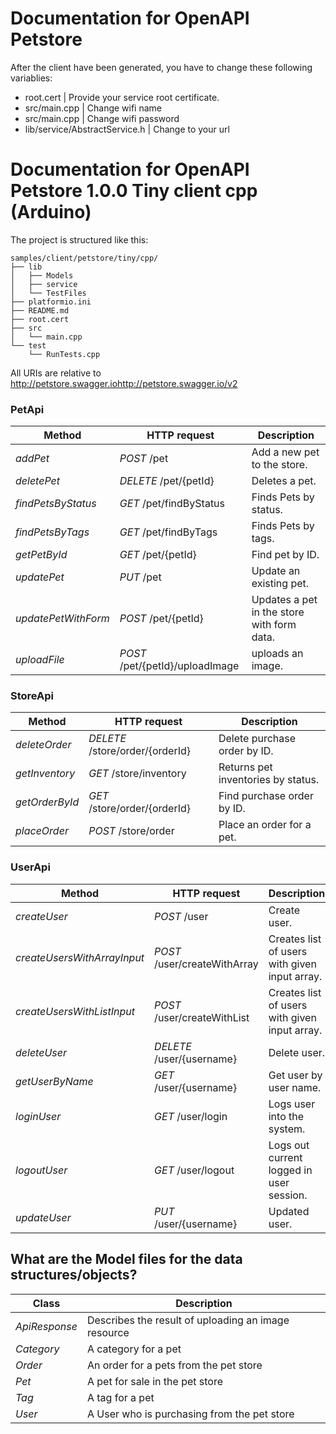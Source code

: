 # Documentation for OpenAPI Petstore
After the client have been generated, you have to change these following variablies:
- root.cert | Provide your service root certificate.
- src/main.cpp | Change wifi name
- src/main.cpp | Change wifi password
- lib/service/AbstractService.h | Change to your url

# Documentation for OpenAPI Petstore 1.0.0 Tiny client cpp (Arduino) 

The project is structured like this:
```
samples/client/petstore/tiny/cpp/
├── lib
│   ├── Models
│   ├── service
│   └── TestFiles
├── platformio.ini
├── README.md
├── root.cert
├── src
│   └── main.cpp
└── test
    └── RunTests.cpp
```

All URIs are relative to http://petstore.swagger.iohttp://petstore.swagger.io/v2

### PetApi
|Method | HTTP request | Description|
|------------- | ------------- | -------------|
|*addPet* | *POST* /pet | Add a new pet to the store.|
|*deletePet* | *DELETE* /pet/{petId} | Deletes a pet.|
|*findPetsByStatus* | *GET* /pet/findByStatus | Finds Pets by status.|
|*findPetsByTags* | *GET* /pet/findByTags | Finds Pets by tags.|
|*getPetById* | *GET* /pet/{petId} | Find pet by ID.|
|*updatePet* | *PUT* /pet | Update an existing pet.|
|*updatePetWithForm* | *POST* /pet/{petId} | Updates a pet in the store with form data.|
|*uploadFile* | *POST* /pet/{petId}/uploadImage | uploads an image.|

### StoreApi
|Method | HTTP request | Description|
|------------- | ------------- | -------------|
|*deleteOrder* | *DELETE* /store/order/{orderId} | Delete purchase order by ID.|
|*getInventory* | *GET* /store/inventory | Returns pet inventories by status.|
|*getOrderById* | *GET* /store/order/{orderId} | Find purchase order by ID.|
|*placeOrder* | *POST* /store/order | Place an order for a pet.|

### UserApi
|Method | HTTP request | Description|
|------------- | ------------- | -------------|
|*createUser* | *POST* /user | Create user.|
|*createUsersWithArrayInput* | *POST* /user/createWithArray | Creates list of users with given input array.|
|*createUsersWithListInput* | *POST* /user/createWithList | Creates list of users with given input array.|
|*deleteUser* | *DELETE* /user/{username} | Delete user.|
|*getUserByName* | *GET* /user/{username} | Get user by user name.|
|*loginUser* | *GET* /user/login | Logs user into the system.|
|*logoutUser* | *GET* /user/logout | Logs out current logged in user session.|
|*updateUser* | *PUT* /user/{username} | Updated user.|


## What are the Model files for the data structures/objects?
|Class | Description|
|------------- | -------------|
|*ApiResponse* | Describes the result of uploading an image resource|
|*Category* | A category for a pet|
|*Order* | An order for a pets from the pet store|
|*Pet* | A pet for sale in the pet store|
|*Tag* | A tag for a pet|
|*User* | A User who is purchasing from the pet store|


